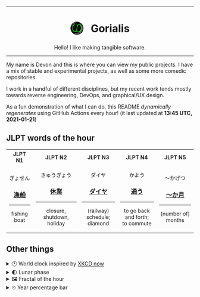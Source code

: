 ***

<h1 align="center">
<sub>
    <img src="readme/resources/avatar.png" height="36">
</sub>
&nbsp;
Gorialis
</h1>
<p align="center">
Hello! I like making tangible software.
</p>

***

My name is Devon and this is where you can view my public projects. I have a mix of stable and experimental projects, as well as some more comedic repositories.

I work in a handful of different disciplines, but my recent work tends mostly towards reverse engineering, DevOps, and graphical/UX design.

As a fun demonstration of what I can do, this README *dynamically regenerates* using GitHub Actions every hour! (it last updated at **13:45 UTC, 2021-01-21**)

<h2>JLPT words of the hour</h2>
<table>
    <tr>
        <th>JLPT N1</th>
        <th>JLPT N2</th>
        <th>JLPT N3</th>
        <th>JLPT N4</th>
        <th>JLPT N5</th>
    </tr>
    <tr>
        <td>
            <p align="center">ぎょせん</p>
            <h3 align="center"><b><a href="https://jisho.org/search/%E6%BC%81%E8%88%B9">漁船</a></b></h3>
            <hr>
            <p align="center">fishing boat</p>
        </td>
        <td>
            <p align="center">きゅうぎょう</p>
            <h3 align="center"><b><a href="https://jisho.org/search/%E4%BC%91%E6%A5%AD">休業</a></b></h3>
            <hr>
            <p align="center">closure,<wbr> shutdown,<wbr> holiday</p>
        </td>
        <td>
            <p align="center">ダイヤ</p>
            <h3 align="center"><b><a href="https://jisho.org/search/%E3%83%80%E3%82%A4%E3%83%A4">ダイヤ</a></b></h3>
            <hr>
            <p align="center">(railway) schedule;<br> diamond</p>
        </td>
        <td>
            <p align="center">かよう</p>
            <h3 align="center"><b><a href="https://jisho.org/search/%E9%80%9A%E3%81%86">通う</a></b></h3>
            <hr>
            <p align="center">to go back and forth;<br> to commute</p>
        </td>
        <td>
            <p align="center">～かげつ</p>
            <h3 align="center"><b><a href="https://jisho.org/search/%EF%BD%9E%E3%81%8B%E6%9C%88">～か月</a></b></h3>
            <hr>
            <p align="center">(number of) months</p>
        </td>
    </tr>
</table>

<h2>Other things</h2>
<details>
<summary>🕐  World clock inspired by <a href="https://xkcd.com/now">XKCD now</a></summary>

> <img src="generated/now.png" width="512">

</details>
<details>
<summary>🌓 Lunar phase</summary>

The moon is approximately 30.37% through its phase (First Quarter).

</details>
<details>
<summary>&#x1f5bc; Fractal of the hour</summary>

> <img src="generated/fractal.png" width="512">

</details>
<details>
<summary>&#x23f2; Year percentage bar</summary>
<pre><code>2021 [█▁▁▁▁▁▁▁▁▁▁▁▁▁▁▁▁▁▁▁] 5.64%</code></pre>
</details>
